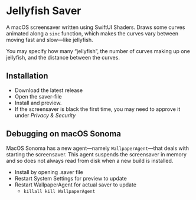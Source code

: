 # Jellyfish Saver

A macOS screensaver written using SwiftUI Shaders. Draws some curves animated along a `sinc` function, which makes the curves vary between moving fast and slow—like jellyfish.

You may specify how many “jellyfish”, the number of curves making up one jellyfish, and the distance between the curves.

## Installation

- Download the latest release
- Open the saver-file
- Install and preview.
- If the screensaver is black the first time, you may need to approve it under *Privacy & Security*

## Debugging on macOS Sonoma

MacOS Sonoma has a new agent—namely `WallpaperAgent`—that deals with starting the screensaver. This agent suspends the screensaver in memory and so does not always read from disk when a new build is installed.

- Install by opening .saver file
- Restart System Settings for preview to update
- Restart WallpaperAgent for actual saver to update
    - `killall kill WallpaperAgent`
